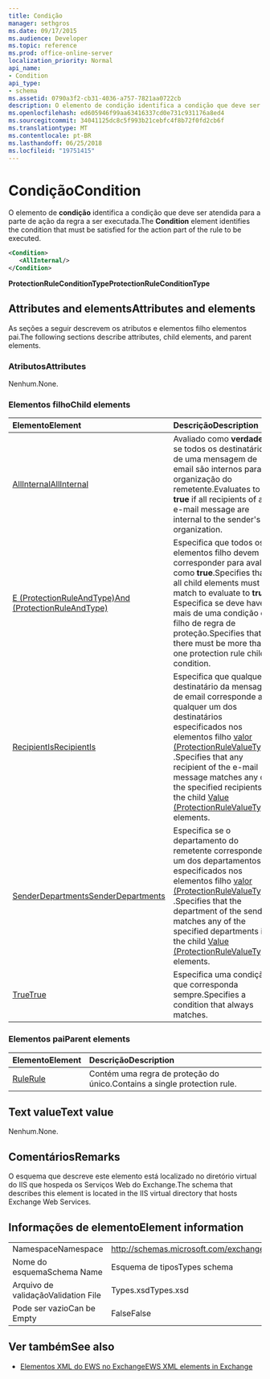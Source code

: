 ```yaml
---
title: Condição
manager: sethgros
ms.date: 09/17/2015
ms.audience: Developer
ms.topic: reference
ms.prod: office-online-server
localization_priority: Normal
api_name:
- Condition
api_type:
- schema
ms.assetid: 0790a3f2-cb31-4036-a757-7821aa0722cb
description: O elemento de condição identifica a condição que deve ser atendida para a parte de ação da regra a ser executada.
ms.openlocfilehash: ed605946f99aa63416337cd0e731c931176a8ed4
ms.sourcegitcommit: 34041125dc8c5f993b21cebfc4f8b72f0fd2cb6f
ms.translationtype: MT
ms.contentlocale: pt-BR
ms.lasthandoff: 06/25/2018
ms.locfileid: "19751415"
---
```

# <a name="condition"></a><span data-ttu-id="1cfd4-103">Condição</span><span class="sxs-lookup"><span data-stu-id="1cfd4-103">Condition</span></span>

<span data-ttu-id="1cfd4-104">O elemento de **condição** identifica a condição que deve ser atendida para a parte de ação da regra a ser executada.</span><span class="sxs-lookup"><span data-stu-id="1cfd4-104">The **Condition** element identifies the condition that must be satisfied for the action part of the rule to be executed.</span></span> 
  
```xml
<Condition>
   <AllInternal/>
</Condition>
```

 <span data-ttu-id="1cfd4-105">**ProtectionRuleConditionType**</span><span class="sxs-lookup"><span data-stu-id="1cfd4-105">**ProtectionRuleConditionType**</span></span>
## <a name="attributes-and-elements"></a><span data-ttu-id="1cfd4-106">Attributes and elements</span><span class="sxs-lookup"><span data-stu-id="1cfd4-106">Attributes and elements</span></span>

<span data-ttu-id="1cfd4-107">As seções a seguir descrevem os atributos e elementos filho elementos pai.</span><span class="sxs-lookup"><span data-stu-id="1cfd4-107">The following sections describe attributes, child elements, and parent elements.</span></span>
  
### <a name="attributes"></a><span data-ttu-id="1cfd4-108">Atributos</span><span class="sxs-lookup"><span data-stu-id="1cfd4-108">Attributes</span></span>

<span data-ttu-id="1cfd4-109">Nenhum.</span><span class="sxs-lookup"><span data-stu-id="1cfd4-109">None.</span></span>
  
### <a name="child-elements"></a><span data-ttu-id="1cfd4-110">Elementos filho</span><span class="sxs-lookup"><span data-stu-id="1cfd4-110">Child elements</span></span>

|<span data-ttu-id="1cfd4-111">**Elemento**</span><span class="sxs-lookup"><span data-stu-id="1cfd4-111">**Element**</span></span>|<span data-ttu-id="1cfd4-112">**Descrição**</span><span class="sxs-lookup"><span data-stu-id="1cfd4-112">**Description**</span></span>|
|:-----|:-----|
|[<span data-ttu-id="1cfd4-113">AllInternal</span><span class="sxs-lookup"><span data-stu-id="1cfd4-113">AllInternal</span></span>](allinternal.md) <br/> |<span data-ttu-id="1cfd4-114">Avaliado como **verdadeiro** se todos os destinatários de uma mensagem de email são internos para a organização do remetente.</span><span class="sxs-lookup"><span data-stu-id="1cfd4-114">Evaluates to **true** if all recipients of an e-mail message are internal to the sender's organization.</span></span>  <br/> |
|[<span data-ttu-id="1cfd4-115">E (ProtectionRuleAndType)</span><span class="sxs-lookup"><span data-stu-id="1cfd4-115">And (ProtectionRuleAndType)</span></span>](and-protectionruleandtype.md) <br/> |<span data-ttu-id="1cfd4-116">Especifica que todos os elementos filho devem corresponder para avaliar como **true**.</span><span class="sxs-lookup"><span data-stu-id="1cfd4-116">Specifies that all child elements must match to evaluate to **true**.</span></span> <span data-ttu-id="1cfd4-117">Especifica se deve haver mais de uma condição de filho de regra de proteção.</span><span class="sxs-lookup"><span data-stu-id="1cfd4-117">Specifies that there must be more than one protection rule child condition.</span></span>  <br/> |
|[<span data-ttu-id="1cfd4-118">RecipientIs</span><span class="sxs-lookup"><span data-stu-id="1cfd4-118">RecipientIs</span></span>](recipientis.md) <br/> |<span data-ttu-id="1cfd4-119">Especifica que qualquer destinatário da mensagem de email corresponde a qualquer um dos destinatários especificados nos elementos filho [valor (ProtectionRuleValueType)](value-protectionrulevaluetype.md) .</span><span class="sxs-lookup"><span data-stu-id="1cfd4-119">Specifies that any recipient of the e-mail message matches any of the specified recipients in the child [Value (ProtectionRuleValueType)](value-protectionrulevaluetype.md) elements.</span></span>  <br/> |
|[<span data-ttu-id="1cfd4-120">SenderDepartments</span><span class="sxs-lookup"><span data-stu-id="1cfd4-120">SenderDepartments</span></span>](senderdepartments.md) <br/> |<span data-ttu-id="1cfd4-121">Especifica se o departamento do remetente corresponde a um dos departamentos especificados nos elementos filho [valor (ProtectionRuleValueType)](value-protectionrulevaluetype.md) .</span><span class="sxs-lookup"><span data-stu-id="1cfd4-121">Specifies that the department of the sender matches any of the specified departments in the child [Value (ProtectionRuleValueType)](value-protectionrulevaluetype.md) elements.</span></span>  <br/> |
|[<span data-ttu-id="1cfd4-122">True</span><span class="sxs-lookup"><span data-stu-id="1cfd4-122">True</span></span>](true.md) <br/> |<span data-ttu-id="1cfd4-123">Especifica uma condição que corresponda sempre.</span><span class="sxs-lookup"><span data-stu-id="1cfd4-123">Specifies a condition that always matches.</span></span>  <br/> |
   
### <a name="parent-elements"></a><span data-ttu-id="1cfd4-124">Elementos pai</span><span class="sxs-lookup"><span data-stu-id="1cfd4-124">Parent elements</span></span>

|<span data-ttu-id="1cfd4-125">**Elemento**</span><span class="sxs-lookup"><span data-stu-id="1cfd4-125">**Element**</span></span>|<span data-ttu-id="1cfd4-126">**Descrição**</span><span class="sxs-lookup"><span data-stu-id="1cfd4-126">**Description**</span></span>|
|:-----|:-----|
|[<span data-ttu-id="1cfd4-127">Rule</span><span class="sxs-lookup"><span data-stu-id="1cfd4-127">Rule</span></span>](rule.md) <br/> |<span data-ttu-id="1cfd4-128">Contém uma regra de proteção do único.</span><span class="sxs-lookup"><span data-stu-id="1cfd4-128">Contains a single protection rule.</span></span>  <br/> |
   
## <a name="text-value"></a><span data-ttu-id="1cfd4-129">Text value</span><span class="sxs-lookup"><span data-stu-id="1cfd4-129">Text value</span></span>

<span data-ttu-id="1cfd4-130">Nenhum.</span><span class="sxs-lookup"><span data-stu-id="1cfd4-130">None.</span></span>
  
## <a name="remarks"></a><span data-ttu-id="1cfd4-131">Comentários</span><span class="sxs-lookup"><span data-stu-id="1cfd4-131">Remarks</span></span>

<span data-ttu-id="1cfd4-132">O esquema que descreve este elemento está localizado no diretório virtual do IIS que hospeda os Serviços Web do Exchange.</span><span class="sxs-lookup"><span data-stu-id="1cfd4-132">The schema that describes this element is located in the IIS virtual directory that hosts Exchange Web Services.</span></span>
  
## <a name="element-information"></a><span data-ttu-id="1cfd4-133">Informações de elemento</span><span class="sxs-lookup"><span data-stu-id="1cfd4-133">Element information</span></span>

|||
|:-----|:-----|
|<span data-ttu-id="1cfd4-134">Namespace</span><span class="sxs-lookup"><span data-stu-id="1cfd4-134">Namespace</span></span>  <br/> |http://schemas.microsoft.com/exchange/services/2006/types  <br/> |
|<span data-ttu-id="1cfd4-135">Nome do esquema</span><span class="sxs-lookup"><span data-stu-id="1cfd4-135">Schema Name</span></span>  <br/> |<span data-ttu-id="1cfd4-136">Esquema de tipos</span><span class="sxs-lookup"><span data-stu-id="1cfd4-136">Types schema</span></span>  <br/> |
|<span data-ttu-id="1cfd4-137">Arquivo de validação</span><span class="sxs-lookup"><span data-stu-id="1cfd4-137">Validation File</span></span>  <br/> |<span data-ttu-id="1cfd4-138">Types.xsd</span><span class="sxs-lookup"><span data-stu-id="1cfd4-138">Types.xsd</span></span>  <br/> |
|<span data-ttu-id="1cfd4-139">Pode ser vazio</span><span class="sxs-lookup"><span data-stu-id="1cfd4-139">Can be Empty</span></span>  <br/> |<span data-ttu-id="1cfd4-140">False</span><span class="sxs-lookup"><span data-stu-id="1cfd4-140">False</span></span>  <br/> |
   
## <a name="see-also"></a><span data-ttu-id="1cfd4-141">Ver também</span><span class="sxs-lookup"><span data-stu-id="1cfd4-141">See also</span></span>



- [<span data-ttu-id="1cfd4-142">Elementos XML do EWS no Exchange</span><span class="sxs-lookup"><span data-stu-id="1cfd4-142">EWS XML elements in Exchange</span></span>](ews-xml-elements-in-exchange.md)

